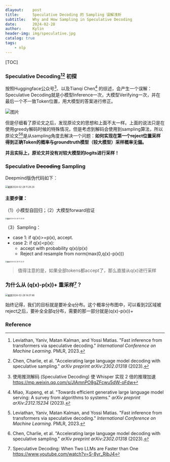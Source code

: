 ```yaml
---
dlayout:    post
title:      Speculative Decoding 的 Sampling 误解浅析
subtitle:   Why and How Sampling in Speculative Decoding
date:       2024-02-28
author:     Kylin
header-img: img/speculative.jpg
catalog: true
tags:
    - nlp
---
```




[TOC]

### Speculative Decoding[^3][^4] 初探

按照Huggingface公众号[^1]、以及Tianqi Chen[^2] 的综述，会产生一个误解：Speculative Decoding就是小模型Inference一次，大模型Verifying一次，并在最后一个不一致Token位置，用大模型的答案进行修正。

![图片](http://kylinhub.oss-cn-shanghai.aliyuncs.com/uPic/640.gif)

但是仔细看了原论文之后，发现原论文的思想和上面不太一样。上面的说法只是在使用greedy解码时候的特殊情况，但是考虑到解码会使用到sampling算法，所以原论文[^3][^4]是从sampling角度去解决一个问题：**如何实现在第一个reject位置采样得到正确Token的概率与groundtruth模型（较大模型）采样概率无偏。**

**并且实际上，原论文并没有对较大模型的logits进行采样！**



### Speculative ~~Decoding~~ Sampling

Deepmind版伪代码如下：

<img src="http://kylinhub.oss-cn-shanghai.aliyuncs.com/uPic/%E6%88%AA%E5%B1%8F2024-02-28%2011.28.24.png" alt="截屏2024-02-28 11.28.24" style="zoom:50%;" />

#### 主要步骤：

（1）小模型自回归；（2）大模型forward验证

<img src="http://kylinhub.oss-cn-shanghai.aliyuncs.com/uPic/%E6%88%AA%E5%B1%8F2024-02-28%2011.30.30.png" alt="截屏2024-02-28 11.30.30" style="zoom:33%;" />

（3）Sampling：

- case 1: if q(x)>=p(x), accept.
- case 2: if q(x)<p(x):
  - accept with probability q(x)/p(x)
  - Reject and resample from norm(max(0,q(x)-p(x)))

<img src="http://kylinhub.oss-cn-shanghai.aliyuncs.com/uPic/%E6%88%AA%E5%B1%8F2024-02-28%2011.32.31.png" alt="截屏2024-02-28 11.32.31" style="zoom:33%;" />

> 值得注意的是，如果全部tokens都accept了，那么直接从q(x)进行采样



### 为什么从 (q(x)-p(x))+ 重采样[^5]？

<img src="http://kylinhub.oss-cn-shanghai.aliyuncs.com/uPic/%E6%88%AA%E5%B1%8F2024-02-28%2014.07.48.png" alt="截屏2024-02-28 14.07.48" style="zoom:50%;" />

始终记得，我们的目标就是要补全q分布。这个概率分布图中，可以看到2区域被reject之后，要补全全部q分布，需要的那一部分就是(q(x)-p(x))+



### Reference

[^1]: 使用推测解码 (Speculative Decoding) 使 Whisper 实现 2 倍的推理加速 https://mp.weixin.qq.com/s/JIAmnPO8gZFcwu5dW-oFdw 
[^2]: Miao, Xupeng, et al. "Towards efficient generative large language model serving: A survey from algorithms to systems." *arXiv preprint arXiv:2312.15234* (2023).
[^3]: Leviathan, Yaniv, Matan Kalman, and Yossi Matias. "Fast inference from transformers via speculative decoding." *International Conference on Machine Learning*. PMLR, 2023.
[^4]: Chen, Charlie, et al. "Accelerating large language model decoding with speculative sampling." *arXiv preprint arXiv:2302.01318* (2023).
[^5]: Speculative Decoding: When Two LLMs are Faster than One https://www.youtube.com/watch?v=S-8yr_RibJ4

















